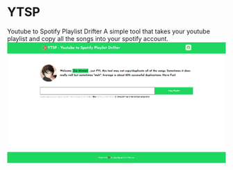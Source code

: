 # YTSP
Youtube to Spotify Playlist Drifter
A simple tool that takes your youtube playlist and copy all the songs into your spotify account.
<img src='/public/images/spyt.png' alt='web app preview'>
